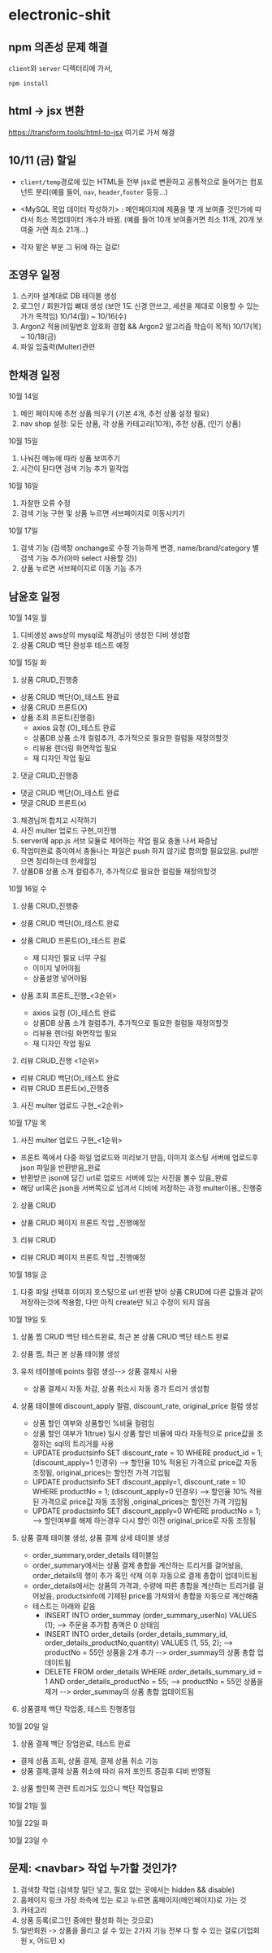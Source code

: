 # electronic-shit

## npm 의존성 문제 해결

`client`와 `server` 디렉터리에 가서,
```bash
npm install
```

## html -> jsx 변환

https://transform.tools/html-to-jsx
여기로 가서 해결

## 10/11 (금) 할일
* `client/temp`경로에 있는 HTML들 전부 jsx로 변환하고 공통적으로 들어가는 컴포넌트 분리(예를 들어, `nav`, `header`,`footer` 등등...)

* <MySQL 목업 데이터 작성하기>
: 메인페이지에 제품을 몇 개 보여줄 것인가에 따라서 최소 목업데이터 개수가 바뀜. (예를 들어 10개 보여줄거면 최소 11개, 20개 보여줄 거면 최소 21개...)

* 각자 맡은 부분 그 뒤에 하는 걸로!

## 조영우 일정
1. 스키마 설계대로 DB 테이블 생성
2. 로그인 / 회원가입 뼈대 생성 (보안 1도 신경 안쓰고, 세션을 제대로 이용할 수 있는가가 목적임) 10/14(월) ~ 10/16(수)
3. Argon2 적용(비밀번호 암호화 경험 && Argon2 알고리즘 학습이 목적) 10/17(목) ~ 10/18(금)
4. 파일 입출력(Multer)관련

## 한채경 일정
10월 14일
1. 메인 페이지에 추천 상품 띄우기 (기본 4개, 추천 상품 설정 필요)
2. nav shop 설정: 모든 상품, 각 상품 카테고리(10개), 추천 상품, (인기 상품)

10월 15일
1. 나눠진 메뉴에 따라 상품 보여주기
2. 시간이 된다면 검색 기능 추가 밑작업

10월 16일
1. 자잘한 오류 수정
2. 검색 기능 구현 및 상품 누르면 서브페이지로 이동시키기

10월 17일
1. 검색 기능 (검색창 onchange로 수정 가능하게 변경, name/brand/category 별 검색 기능 추가(아마 select 사용할 것))
2. 상품 누르면 서브페이지로 이동 기능 추가

## 남윤호 일정
10월 14일 월
1. 디비생성 aws상의 mysql로 채경님이 생성한 디비 생성함
2. 상품 CRUD 백단 완성후 테스트 예정

10월 15일 화

1. 상품 CRUD_진행중
  * 상품 CRUD 백단(O)_테스트 완료
  * 상품 CRUD 프론트(X)
  * 상품 조회 프론트(진행중)
    * axios 요청 (O)_테스트 완료
    * 상품DB 상품 소개 컬럼추가, 추가적으로 필요한 컬럼들 재정의할것
    * 리뷰용 렌더링 화면작업 필요
    * 재 디자인 작업 필요

2. 댓글 CRUD_진행중
  * 댓글 CRUD 백단(O)_테스트 완료
  * 댓글 CRUD 프론트(x)

3. 채경님꺼 합치고 시작하기
4. 사진 multer 업로드 구현_미진행
5. server에 app.js 서브 모듈로 제어하는 작업 필요 충돌 나서 짜증남
6. 작업미완료 중이여서 충돌나는 파일은 push 하지 않기로 합의할 필요있음. pull받으면 정리하는데 한세월임
7. 상품DB 상품 소개 컬럼추가, 추가적으로 필요한 컬럼들 재정의할것

10월 16일 수

1. 상품 CRUD_진행중
  * 상품 CRUD 백단(O)_테스트 완료
  * 상품 CRUD 프론트(O)_테스트 완료
    * 재 디자인 필요 너무 구림
    * 이미지 넣어야됨
    * 상품설명 넣어야됨
      
  * 상품 조회 프론트_진행_<3순위>
    * axios 요청 (O)_테스트 완료
    * 상품DB 상품 소개 컬럼추가, 추가적으로 필요한 컬럼들 재정의할것
    * 리뷰용 렌더링 화면작업 필요
    * 재 디자인 작업 필요

2. 리뷰 CRUD_진행 <1순위>
  * 리뷰 CRUD 백단(O)_테스트 완료
  * 리뷰 CRUD 프론트(x)_진행중

3. 사진 multer 업로드 구현_<2순위>

10월 17일 목

1. 사진 multer 업로드 구현_<1순위>
  * 프론트 쪽에서 다중 파일 업로드와 미리보기 만듬, 이미지 호스팅 서버에 업로드후 json 파일을 반환받음_완료
  * 반환받은 json에 담긴 url로 업로드 서버에 있는 사진을 볼수 있음_완료
  * 해당 url혹은 json을 서버쪽으로 넘겨서 디비에 저장하는 과정 multer이용_ 진행중
2. 상품 CRUD
  * 상품 CRUD 페이지 프론트 작업 _진행예정
3. 리뷰 CRUD
  * 리뷰 CRUD 페이지 프론트 작업 _진행예정


10월 18일 금
1. 다중 파일 선택후 이미지 호스팅으로 url 반환 받아 상품 CRUD에 다른 값들과 같이 저장하는것에 적용함, 다만 아직 create만 되고 수정이 되지 않음

10월 19일 토
1. 상품 찜 CRUD 백단 테스트완료, 최근 본 상품 CRUD 백단 테스트 완료
2. 상품 찜, 최근 본 상품 테이블 생성
3. 유저 테이블에 points 컬럼 생성--> 상품 결제시 사용
   * 상품 결제시 자동 차감, 상품 취소시 자동 증가 트리거 생성함
4. 상품 테이블에 discount_apply 컬럼, discount_rate, original_price 컬럼 생성 
   * 상품 할인 여부와 상품할인 %비율 컬럼임
   * 상품 할인 여부가 1(true) 일시 상품 할인 비율에 따라 자동적으로 price값을 조절하는 sql의 트리거를 사용
   * UPDATE productsinfo SET discount_rate = 10 WHERE product_id = 1; (discount_apply=1 인경우) --> 할인율 10% 적용된 가격으로 price값 자동 조정됨, original_prices는 할인전 가격 기입됨
   * UPDATE productsinfo SET discount_apply=1, discount_rate = 10 WHERE productNo = 1; (discount_apply=0 인경우) --> 할인율 10% 적용된 가격으로 price값 자동 조정됨 ,original_prices는 할인전 가격 기입됨
   * UPDATE productsinfo SET discount_apply=0 WHERE productNo = 1; --> 할인여부를 해제 하는경우 다시 할인 이전 original_price로 자동 조정됨
  
5. 상품 결제 테이블 생성, 상품 결제 상세 테이블 생성
   * order_summary,order_details 테이블임
   * order_summary에서는 상품 결제 총합을 계산하는 트리거를 걸어놨음, order_details의 행이 추가 혹인 삭제 이후 자동으로 결제 총합이 업데이트됨
   * order_details에서는 상품의 가격과, 수량에 따른 총합을 계산하는 트리거를 걸어놨음, productsinfo에 기제된 price를 가져와서 총합을 자동으로 계산해줌
   * 테스트는 아래와 같음
     * INSERT INTO order_summay (order_summary_userNo) VALUES (1); --> 주문을 추가함 총액은 0 상태임
     * INSERT INTO order_details (order_details_summary_id, order_details_productNo,quantity) VALUES (1, 55, 2);  --> productNo = 55인 상품을 2개 추가 --> order_summay의 상품 총합 업데이트됨
     * DELETE FROM order_details WHERE order_details_summary_id = 1 AND order_details_productNo = 55; --> productNo = 55인 상품을 제거 --> order_summay의 상품 총합 업데이트됨

6. 상품결제 백단 작업중, 테스트 진행중임


10월 20일 일
1. 상품 결제 백단 장업완료, 테스트 완료
  * 결제 상품 조회, 상품 결제, 결제 상품 취소 기능
  * 상품 결제,결제 상품 취소에 따라 유저 포인트 증감후 디비 반영됨
2. 상품 할인쪽 관련 트리거도 있으니 백단 작업필요


   

10월 21일 월

10월 22일 화

10월 23일 수

## 문제: \<navbar\> 작업 누가할 것인가?
1. 검색창 작업 (검색창 일단 넣고, 필요 없는 곳에서는 hidden && disable)
2. 홈페이지 링크 가장 좌측에 있는 로고 누르면 홈페이지(메인페이지)로 가는 것
3. 카테고리
4. 상품 등록(로그인 중에만 활성화 하는 것으로)
5. 일반회원 -> 상품을 올리고 살 수 있는 2가지 기능 전부 다 할 수 있는 걸로(기업회원 x, 어드민 x)
